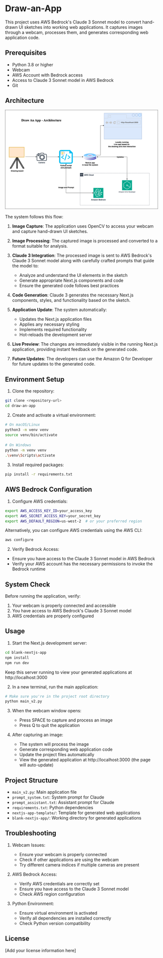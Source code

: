 # Draw-an-App

This project uses AWS Bedrock's Claude 3 Sonnet model to convert hand-drawn UI sketches into working web applications. It captures images through a webcam, processes them, and generates corresponding web application code.

## Prerequisites

- Python 3.8 or higher
- Webcam
- AWS Account with Bedrock access
- Access to Claude 3 Sonnet model in AWS Bedrock
- Git

## Architecture

![Architecture Diagram](draw-an-app.drawio.png)

The system follows this flow:

1. **Image Capture**: The application uses OpenCV to access your webcam and capture hand-drawn UI sketches.

2. **Image Processing**: The captured image is processed and converted to a format suitable for analysis.

3. **Claude 3 Integration**: The processed image is sent to AWS Bedrock's Claude 3 Sonnet model along with carefully crafted prompts that guide the model to:
   - Analyze and understand the UI elements in the sketch
   - Generate appropriate Next.js components and code
   - Ensure the generated code follows best practices

4. **Code Generation**: Claude 3 generates the necessary Next.js components, styles, and functionality based on the sketch.

5. **Application Update**: The system automatically:
   - Updates the Next.js application files
   - Applies any necessary styling
   - Implements required functionality
   - Hot-reloads the development server

6. **Live Preview**: The changes are immediately visible in the running Next.js application, providing instant feedback on the generated code.

7. **Future Updates**: The developers can use the Amazon Q for Developer for future updates to the generated code.

## Environment Setup

1. Clone the repository:
```bash
git clone <repository-url>
cd draw-an-app
```

2. Create and activate a virtual environment:
```bash
# On macOS/Linux
python3 -m venv venv
source venv/bin/activate

# On Windows
python -m venv venv
.\venv\Scripts\activate
```

3. Install required packages:
```bash
pip install -r requirements.txt
```

## AWS Bedrock Configuration

1. Configure AWS credentials:
```bash
export AWS_ACCESS_KEY_ID=your_access_key
export AWS_SECRET_ACCESS_KEY=your_secret_key
export AWS_DEFAULT_REGION=us-west-2  # or your preferred region
```

Alternatively, you can configure AWS credentials using the AWS CLI:
```bash
aws configure
```

2. Verify Bedrock Access:
- Ensure you have access to the Claude 3 Sonnet model in AWS Bedrock
- Verify your AWS account has the necessary permissions to invoke the Bedrock runtime

## System Check

Before running the application, verify:

1. Your webcam is properly connected and accessible
2. You have access to AWS Bedrock's Claude 3 Sonnet model
3. AWS credentials are properly configured

## Usage

1. Start the Next.js development server:
```bash
cd blank-nextjs-app
npm install
npm run dev
```
Keep this server running to view your generated applications at http://localhost:3000

2. In a new terminal, run the main application:
```bash
# Make sure you're in the project root directory
python main_v2.py
```

3. When the webcam window opens:
   - Press SPACE to capture and process an image
   - Press Q to quit the application

4. After capturing an image:
   - The system will process the image
   - Generate corresponding web application code
   - Update the project files automatically
   - View the generated application at http://localhost:3000 (the page will auto-update)

## Project Structure

- `main_v2.py`: Main application file
- `prompt_system.txt`: System prompt for Claude
- `prompt_assistant.txt`: Assistant prompt for Claude
- `requirements.txt`: Python dependencies
- `nextjs-app-template/`: Template for generated web applications
- `blank-nextjs-app/`: Working directory for generated applications

## Troubleshooting

1. Webcam Issues:
   - Ensure your webcam is properly connected
   - Check if other applications are using the webcam
   - Try different camera indices if multiple cameras are present

2. AWS Bedrock Access:
   - Verify AWS credentials are correctly set
   - Ensure you have access to the Claude 3 Sonnet model
   - Check AWS region configuration

3. Python Environment:
   - Ensure virtual environment is activated
   - Verify all dependencies are installed correctly
   - Check Python version compatibility

## License

[Add your license information here]
